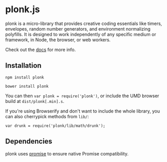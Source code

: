 
# plonk.js

plonk is a micro-library that provides creative coding essentials like timers, envelopes, random number generators, and environment normalizing polyfills. It is designed to work independently of any specific medium or framework, in Node, the browser, or web workers.

Check out the [docs](blob/master/doc/) for more info.

## Installation

```npm install plonk```

```bower install plonk```

You can then ```var plonk = require('plonk')```, or include the UMD browser build at ```dist/plonk[.min].s```.

If you're using Browserify and don't want to include the whole library, you can also cherrypick methods from `lib/`:

```var drunk = require('plonk/lib/math/drunk');```

## Dependencies

plonk uses [promise](https://github.com/then/promise) to ensure native Promise compatibility.
